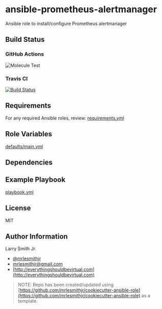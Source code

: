 # ansible-prometheus-alertmanager

Ansible role to install/configure Prometheus alertmanager


## Build Status

### GitHub Actions

![Molecule Test](https://github.com/mrlesmithjr/ansible-prometheus-alertmanager/workflows/Molecule%20Test/badge.svg)

### Travis CI

[![Build Status](https://travis-ci.org/mrlesmithjr/ansible-prometheus-alertmanager.svg?branch=master)](https://travis-ci.org/mrlesmithjr/ansible-prometheus-alertmanager)



## Requirements

For any required Ansible roles, review:
[requirements.yml](requirements.yml)

## Role Variables

[defaults/main.yml](defaults/main.yml)

## Dependencies

## Example Playbook

[playbook.yml](playbook.yml)

## License

MIT

## Author Information

Larry Smith Jr.

- [@mrlesmithjr](https://twitter.com/mrlesmithjr)
- [mrlesmithjr@gmail.com](mailto:mrlesmithjr@gmail.com)
- [http://everythingshouldbevirtual.com](http://everythingshouldbevirtual.com)

> NOTE: Repo has been created/updated using [https://github.com/mrlesmithjr/cookiecutter-ansible-role](https://github.com/mrlesmithjr/cookiecutter-ansible-role) as a template.
